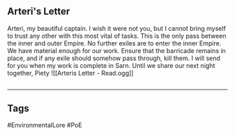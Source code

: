## Arteri's Letter
Arteri, my beautiful captain. I wish it were not you, but I cannot bring myself to trust any other with this most vital of tasks. This is the only pass between the inner and outer Empire. No further exiles are to enter the inner Empire. We have material enough for our work. Ensure that the barricade remains in place, and if any exile should somehow pass through, kill them. I will send for you when my work is complete in Sarn. Until we share our next night together, Piety
![[Arteris Letter - Read.ogg]]

##
---
## Tags
#EnvironmentalLore
#PoE 
